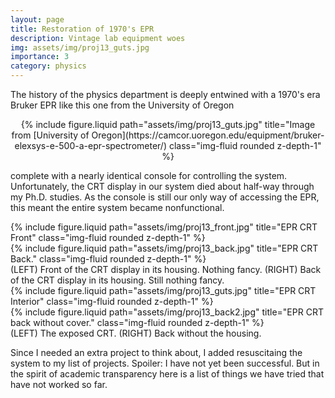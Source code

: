 ```yaml
---
layout: page
title: Restoration of 1970's EPR
description: Vintage lab equipment woes
img: assets/img/proj13_guts.jpg
importance: 3
category: physics
---
```


The history of the physics department is deeply entwined with a 1970's era Bruker EPR like this one from the University of Oregon

<center>
 <div class="col col-lg-2">
    </div>
    <div class="col-md-auto">
        {% include figure.liquid path="assets/img/proj13_guts.jpg" title="Image from [University of Oregon](https://camcor.uoregon.edu/equipment/bruker-elexsys-e-500-a-epr-spectrometer/) class="img-fluid rounded z-depth-1" %}
    </div>
    <div class="row justify-content-md-center">
    </div>
</center>

complete with a nearly identical console for controlling the system.  Unfortunately, the CRT display in our system died about half-way through my Ph.D. studies.  As the console is still our only way of accessing the EPR, this meant the entire system became nonfunctional.

<div class="row">
    <div class="col-sm mt-3 mt-md-0">
        {% include figure.liquid path="assets/img/proj13_front.jpg" title="EPR CRT Front" class="img-fluid rounded z-depth-1" %}
    </div>
    <div class="col-sm mt-3 mt-md-0">
    {% include figure.liquid path="assets/img/proj13_back.jpg" title="EPR CRT Back." class="img-fluid rounded z-depth-1" %}
    </div>
</div>
<div class="caption">
    (LEFT) Front of the CRT display in its housing.  Nothing fancy.  (RIGHT)  Back of the CRT display in its housing.  Still nothing fancy.
</div>

<div class="row">
    <div class="col-sm mt-3 mt-md-0">
        {% include figure.liquid path="assets/img/proj13_guts.jpg" title="EPR CRT Interior" class="img-fluid rounded z-depth-1" %}
    </div>
    <div class="col-sm mt-3 mt-md-0">
    {% include figure.liquid path="assets/img/proj13_back2.jpg" title="EPR CRT back without cover." class="img-fluid rounded z-depth-1" %}
    </div>
</div>
<div class="caption">
    (LEFT) The exposed CRT.  (RIGHT)  Back without the housing.
</div>

Since I needed an extra project to think about, I added resuscitaing the system to my list of projects.  Spoiler: I have not yet been successful. But in the spirit of academic transparency here is a list of things we have tried that have not worked so far.


